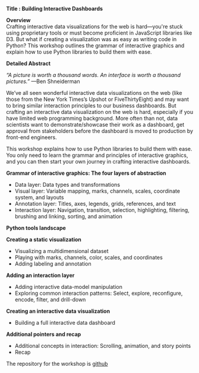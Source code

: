 **Title : Building Interactive Dashboards**

**Overview**   
Crafting interactive data visualizations for the web is hard—you're stuck using proprietary tools or must become proficient in JavaScript libraries like D3. But what if creating a visualization was as easy as writing code in Python? This workshop outlines the grammar of interactive graphics and explain how to use Python libraries to build them with ease.

**Detailed Abstract**   

*“A picture is worth a thousand words. An interface is worth a thousand pictures.”* —Ben Shneiderman   

We’ve all seen wonderful interactive data visualizations on the web (like those from the New York Times’s Upshot or FiveThirtyEight) and may want to bring similar interaction principles to our business dashboards. But crafting an interactive data visualization on the web is hard, especially if you have limited web programming background. More often than not, data scientists want to demonstrate/showcase their work as a dashboard, get approval from stakeholders before the dashboard is moved to production by front-end engineers.

This workshop explains how to use Python libraries to build them with ease. You only need to learn the grammar and principles of interactive graphics, and you can then start your own journey in crafting interactive dashboards.

**Grammar of interactive graphics: The four layers of abstraction**   

* Data layer: Data types and transformations    
* Visual layer: Variable mapping, marks, channels, scales, coordinate system, and layouts     
* Annotation layer: Titles, axes, legends, grids, references, and text       
* Interaction layer: Navigation, transition, selection, highlighting, filtering, brushing and linking, sorting, and animation      

**Python tools landscape**

**Creating a static visualization**   

* Visualizing a multidimensional dataset     
* Playing with marks, channels, color, scales, and coordinates    
* Adding labeling and annotation     

**Adding an interaction layer**   

* Adding interactive data-model manipulation    
* Exploring common interaction patterns: Select, explore, reconfigure, encode, filter, and drill-down     

**Creating an interactive data visualization**    

* Building a full interactive data dashboard 


**Additional pointers and recap**     

* Additional concepts in interaction: Scrolling, animation, and story points    
* Recap


The repository for the workshop is [github](https://github.com/amitkaps/visual-analytics)
